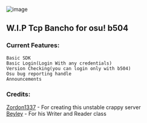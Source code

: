 ![image](https://github.com/Zordon1337/TcpCho/assets/65111609/27a9b5e4-30eb-48d4-8241-e896e3912310)

## W.I.P Tcp Bancho for osu! b504

### Current Features:
```
Basic SDK
Basic Login(Login With any credentials)
Version Checking(you can login only with b504)
Osu bug reporting handle
Announcements
```

### Credits:

<a href="https://github.com/Zordon1337">Zordon1337</a> - For creating this unstable crappy server<br/>
<a href="https://github.com/Beyley">Beyley</a> - For his Writer and Reader class

